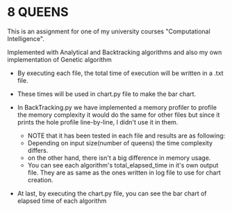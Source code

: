 # 8 QUEENS

This is an assignment for one of my university courses "Computational Intelligence".

Implemented with Analytical and Backtracking algorithms and also my own implementation of Genetic algorithm

-   By executing each file, the total time of execution will be written in a .txt file.
-   These times will be used in chart.py file to make the bar chart.

-   In BackTracking.py we have implemented a memory profiler to profile the memory complexity
    it would do the same for other files but since it prints the hole profile line-by-line, I
    didn't use it in them.

    * NOTE that it has been tested in each file and results are as following:

    -   Depending on input size(number of queens) the time complexity differs.
    -   on the other hand, there isn't a big difference in memory usage.
    -   You can see each algorithm's total_elapsed_time in it's own output file.
        They are as same as the ones written in log file to use for chart creation.

- At last, by executing the chart.py file, you can see the bar chart of elapsed time of each algorithm

